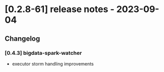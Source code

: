 # [0.2.8-61] release notes - 2023-09-04

## Changelog

### [0.4.3] bigdata-spark-watcher

- executor storm handling improvements
